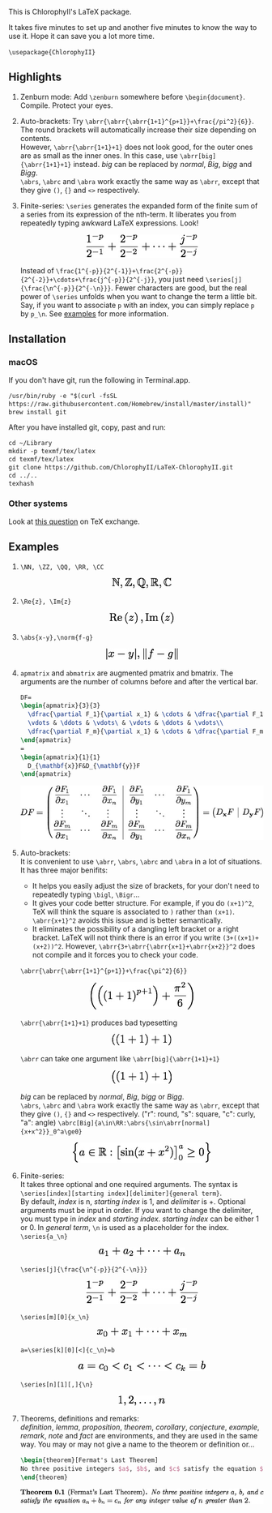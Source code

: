 This is ChlorophyII's LaTeX package. 

It takes five minutes to set up and another five minutes to know the way to use it. Hope it can save you a lot more time.

`\usepackage{ChlorophyII}`

## Highlights
1. Zenburn mode: Add `\zenburn` somewhere before `\begin{document}`. Compile. Protect your eyes.
2. Auto-brackets: Try `\abrr{\abrr{\abrr{1+1}^{p+1}}+\frac{/pi^2}{6}}`. The round brackets will automatically increase their size depending on contents.  
	However, `\abrr{\abrr{1+1}+1}` does not look good, for the outer ones are as small as the inner ones. In this case, use `\abrr[big]{\abrr{1+1}+1}` instead. *big* can be replaced by *normal*, *Big*, *bigg* and *Bigg*.  
	`\abrs`, `\abrc` and `\abra` work exactly the same way as `\abrr`, except that they give `()`, `{}` and `<>` respectively. 
3. Finite-series: `\series` generates the expanded form of the finite sum of a series from its expression of the nth-term. It liberates you from repeatedly typing awkward LaTeX expressions. Look!  
	<div align="center"><img src="readme-images/series_j_frac_n^.jpeg"></div>  
	
	Instead of `\frac{1^{-p}}{2^{-1}}+\frac{2^{-p}}{2^{-2}}+\cdots+\frac{j^{-p}}{2^{-j}}`, you just need `\series[j]{\frac{\n^{-p}}{2^{-\n}}}`. Fewer characters are good, but the real power of `\series` unfolds when you want to change the term a little bit. Say, if you want to associate `p` with an index, you can simply replace `p` by `p_\n`. 
		See <a href="#examples">examples</a> for more information.

## Installation
### macOS

If you don't have git, run the following in Terminal.app.

```shell
/usr/bin/ruby -e "$(curl -fsSL https://raw.githubusercontent.com/Homebrew/install/master/install)"
brew install git
```
After you have installed git, copy, past and run:

```shell
cd ~/Library
mkdir -p texmf/tex/latex
cd texmf/tex/latex
git clone https://github.com/ChlorophyII/LaTeX-ChlorophyII.git
cd ../..
texhash
```

### Other systems
Look at [this question](https://tex.stackexchange.com/questions/1137/where-do-i-place-my-own-sty-or-cls-files-to-make-them-available-to-all-my-te) on TeX exchange.

## <a id="examples"></a>Examples
1. `\NN, \ZZ, \QQ, \RR, \CC`  
	<div  align="center"><img src="readme-images/NN,_ZZ,_QQ,_RR,_.jpeg"></div>  
	
2. `\Re{z}, \Im{z}`  
	<div  align="center"><img src="readme-images/Re_z_,_Im_z.jpeg"></div>  
	
3. `\abs{x-y},\norm{f-g}`  
	<div  align="center"><img src="readme-images/abs_x-y_,_norm_f.jpeg"></div>  

4. `apmatrix` and `abmatrix` are augmented pmatrix and bmatrix. The arguments are the number of columns before and after the vertical bar.

   ```tex
   DF=
   \begin{apmatrix}{3}{3}
     \dfrac{\partial F_1}{\partial x_1} & \cdots & \dfrac{\partial F_1}{\partial x_n} & \dfrac{\partial F_1}{\partial y_1} & \cdots & \dfrac{\partial F_1}{\partial y_m}\\
     \vdots & \ddots & \vdots\ & \vdots & \ddots & \vdots\\
     \dfrac{\partial F_m}{\partial x_1} & \cdots & \dfrac{\partial F_m}{\partial x_n} & \dfrac{\partial F_m}{\partial y_1} & \cdots & \dfrac{\partial F_m}{\partial x_n}
   \end{apmatrix}
   =
   \begin{apmatrix}{1}{1}
     D_{\mathbf{x}}F&D_{\mathbf{y}}F
   \end{apmatrix}
   ```
    <div  align="center"><img src="readme-images/DF=_3_3_dfrac_pa.jpeg"></div>  

4. Auto-brackets:  
	It is convenient to use `\abrr`, `\abrs`, `\abrc` and `\abra` in a lot of situations. It has three major benifits:
	- It helps you easily adjust the size of brackets, for your don't need to repeatedly typing `\bigl`, `\Bigr`...
	- It gives your code better structure. For example, if you do `(x+1)^2`, TeX will think the square is associated to `)` rather than `(x+1)`. `\abrr{x+1}^2` avoids this issue and is better semantically.
	- It eliminates the possibility of a dangling left bracket or a right bracket. LaTeX will not think there is an error if you write `(3+((x+1)+(x+2))^2`. However, `\abrr{3+\abrr{\abrr{x+1}+\abrr{x+2}}^2` does not compile and it forces you to check your code.

	`\abrr{\abrr{\abrr{1+1}^{p+1}}+\frac{\pi^2}{6}}`  
	<div  align="center"><img src="readme-images/abrr_abrr_abrr_1.jpeg"></div>  
	
	`\abrr{\abrr{1+1}+1}` produces bad typesetting  
	<div  align="center"><img src="readme-images/abrr_abrr_1+1_+1.jpeg"></div>  
	
	`\abrr` can take one argument like `\abrr[big]{\abrr{1+1}+1}`  
	<div  align="center"><img src="readme-images/abrr_big_abrr_1+.jpeg"></div>  
	
	*big* can be replaced by *normal*, *Big*, *bigg* or *Bigg*.  
	`\abrs`, `\abrc` and `\abra` work exactly the same way as `\abrr`, except that they give `()`, `{}` and `<>` respectively. ("r": round, "s": square, "c": curly, "a": angle)	`\abrc[Big]{a\in\RR:\abrs{\sin\abrr[normal]{x+x^2}}_0^a\ge0}`  
	<div  align="center"><img src="readme-images/abrc_Big_a_in_RR.jpeg"></div>  
	
5. Finite-series:  
	It takes three optional and one required arguments. The syntax is  
	`\series[index][starting index][delimiter]{general term}`.  
	By default, *index* is n, *starting index* is 1, and *delimiter* is +. Optional arguments must be input in order. If you want to change the delimiter, you must type in *index* and *starting index*. *starting index* can be either 1 or 0. In *general term*, `\n` is used as a placeholder for the index.  
	`\series{a_\n}`  
	<div  align="center"><img src="readme-images/series_a_n.jpeg"></div>  
	
	`\series[j]{\frac{\n^{-p}}{2^{-\n}}}`
	<div  align="center"><img src="readme-images/series_j_frac_n^.jpeg"></div>  
	
	`\series[m][0]{x_\n}`  
	<div  align="center"><img src="readme-images/series_m_0_x_n.jpeg"></div>  
	
	`a=\series[k][0][<]{c_\n}=b`  
	<div  align="center"><img src="readme-images/a=_series_k_0_<_.jpeg"></div>  
	
	`\series[n][1][,]{\n}`  
	<div  align="center"><img src="readme-images/series_n_1_,_n.jpeg"></div>  
	
6. Theorems, definitions and remarks:  
	*definition*, *lemma*, *proposition*, *theorem*, *corollary*, *conjecture*, *example*, *remark*, *note* and *fact* are environments, and they are used in the same way. You may or may not give a name to the theorem or definition or...

	```tex
	\begin{theorem}[Fermat's Last Theorem]
	No three positive integers $a$, $b$, and $c$ satisfy the equation $a^n+b^n=c^n$ for any integer value of $n$ greater than $2$.
	\end{theorem}
	```
	<div  align="center"><img src="readme-images/Fermat's_Last_Th.jpeg"></div>  
	
